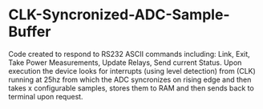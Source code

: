 # CLK-Syncronized-ADC-Sample-Buffer
Code created to respond to RS232 ASCII commands including: Link, Exit, Take Power Measurements, Update Relays, Send current Status.
Upon execution the device looks for interrupts (using level detection) from (CLK) running at 25hz from which the ADC syncronizes on rising edge and then takes x configurable samples, stores them to RAM and then sends back to terminal upon request.
